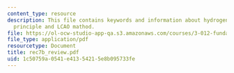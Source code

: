 ```yaml
---
content_type: resource
description: This file contains keywords and information about hydrogen, variational
  principle and LCAO mathod.
file: https://ol-ocw-studio-app-qa.s3.amazonaws.com/courses/3-012-fundamentals-of-materials-science-fall-2005/1c50759a0541e41354215e8b095733fe_rec7b_review.pdf
file_type: application/pdf
resourcetype: Document
title: rec7b_review.pdf
uid: 1c50759a-0541-e413-5421-5e8b095733fe
---
```

